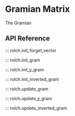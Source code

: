 # Gramian Matrix

The Gramian

## API Reference

::: rolch.init_forget_vector

::: rolch.init_gram

::: rolch.init_y_gram

::: rolch.init_inverted_gram

::: rolch.update_gram

::: rolch.update_y_gram

::: rolch.update_inverted_gram